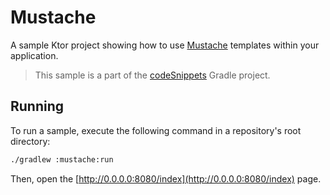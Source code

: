 # Mustache

A sample Ktor project showing how to use [Mustache](https://ktor.io/docs/mustache.html) templates within your application.
> This sample is a part of the [codeSnippets](../../README.md) Gradle project.

## Running

To run a sample, execute the following command in a repository's root directory:
```bash
./gradlew :mustache:run
```
Then, open the [http://0.0.0.0:8080/index](http://0.0.0.0:8080/index) page.
